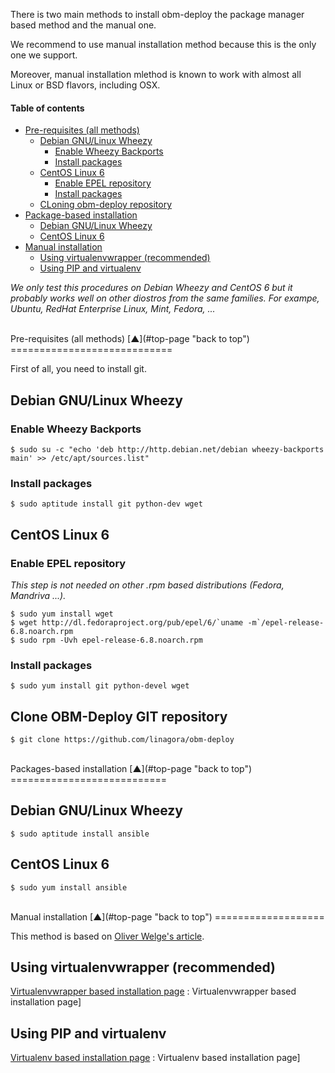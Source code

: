 <a name="top-page"></a>

There is two main methods to install obm-deploy the package manager based method and the manual one.

We recommend to use manual installation method because this is the only one we support.

Moreover, manual installation mlethod is known to work with almost all Linux or BSD flavors, including OSX.

#### Table of contents

<!-- START doctoc generated TOC please keep comment here to allow auto update -->
<!-- DON'T EDIT THIS SECTION, INSTEAD RE-RUN doctoc TO UPDATE -->

- [Pre-requisites (all methods)](#pre-requisites)
  - [Debian GNU/Linux Wheezy](#pre-debian-gnulinux-wheezy)
    - [Enable Wheezy Backports](#enable-wheezy-backports)
    - [Install packages](#debian-packages)
  - [CentOS Linux 6](#pre-centos-linux-6)
    - [Enable EPEL repository](#enable-epel-repository)
    - [Install packages](#centos-packages)
  - [CLoning obm-deploy repository](#cloning-deploy-repository)
- [Package-based installation](#package-based-installation)
  - [Debian GNU/Linux Wheezy](#packages-debian-gnulinux-wheezy)
  - [CentOS Linux 6](#packages-centos-linux-6)
- [Manual installation](#manual-installation)
  - [Using virtualenvwrapper (recommended)](#wrapper-install)
  - [Using PIP and virtualenv](#virtualenv-install)

<!-- END doctoc generated TOC please keep comment here to allow auto update -->


*We only test this procedures on Debian Wheezy and CentOS 6 but it probably works well on other  diostros from the same families.*
*For exampe, Ubuntu, RedHat Enterprise Linux, Mint, Fedora, ...*

<a name="pre-requisites"></a>

<br />
Pre-requisites (all methods) [&#x25B2;](#top-page "back to top")
============================

First of all, you need to install git.

<a name="pre-debian-gnulinux-wheezy"></a>

Debian GNU/Linux Wheezy
-----------------------

<a name="enable-wheezy-backports"></a>

### Enable Wheezy Backports

    $ sudo su -c "echo 'deb http://http.debian.net/debian wheezy-backports main' >> /etc/apt/sources.list"

<a name="debian-packages"></a>

### Install packages

    $ sudo aptitude install git python-dev wget

<a name="pre-centos-linux-6"></a>

CentOS Linux 6
--------------

<a name="enable-epel-repository"></a>

### Enable EPEL repository

*This step is not needed on other .rpm based distributions (Fedora, Mandriva ...).*

    $ sudo yum install wget
    $ wget http://dl.fedoraproject.org/pub/epel/6/`uname -m`/epel-release-6.8.noarch.rpm
    $ sudo rpm -Uvh epel-release-6.8.noarch.rpm

<a name="centos-packages"></a>

### Install packages

    $ sudo yum install git python-devel wget

<a name="clone-obm-deploy-git-repository"></a>

Clone OBM-Deploy GIT repository
-------------------------------

    $ git clone https://github.com/linagora/obm-deploy

<a name="packages-based-installation"></a>

<br />
Packages-based installation  [&#x25B2;](#top-page "back to top")
===========================

<a name="packages-debian-gnulinux-wheezy"></a>

Debian GNU/Linux Wheezy
-----------------------

    $ sudo aptitude install ansible

<a name="packages-centos-linux-6"></a>

CentOS Linux 6
--------------

    $ sudo yum install ansible

<a name="manual-installation"></a>

<br />
Manual installation  [&#x25B2;](#top-page "back to top")
===================

This method is based on [Oliver Welge's article](http://weluse.de/blog/installing-ansible-on-os-x.html "Oliver Welge's article about Ansible installation").

<a name="wrapper-install"></a>

Using virtualenvwrapper (recommended)
-------------------------------------

[Virtualenvwrapper based installation page](docs/wrapper-install.mkd) : Virtualenvwrapper based installation page]

<a name="virtualenv-install"></a>

Using PIP and virtualenv
------------------------

[Virtualenv based installation page](docs/venv-install.mkd) : Virtualenv based installation page]

